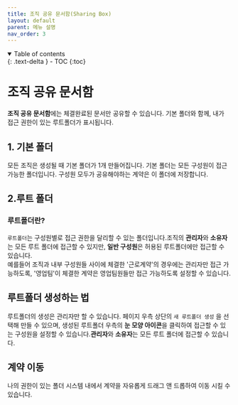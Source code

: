 ```yaml
---
title: 조직 공유 문서함(Sharing Box)
layout: default
parent: 메뉴 설명
nav_order: 3
---
```


<details open markdown="block">
  <summary>
    Table of contents
  </summary>
  {: .text-delta }
- TOC
{:toc}
</details>

# 조직 공유 문서함

**조직 공유 문서함**에는 체결완료된 문서만 공유할 수 있습니다. 기본 폴더와 함께, 내가 접근 권한이 있는 루트폴더가 표시됩니다.

## 1. 기본 폴더  
모든 조직은 생성될 때 기본 폴더가 1개 만들어집니다. 기본 폴더는 모든 구성원이 접근 가능한 폴더입니다. 구성원 모두가 공유해야하는 계약은 이 폴더에 저장합니다. 

## 2.루트 폴더  

### 루트폴더란?  
`루트폴더`는 구성원별로 접근 권한을 달리할 수 있는 폴더입니다.조직의 **관리자**와 **소유자**는 모든 루트 폴더에 접근할 수 있지만, **일반 구성원**은 허용된 루트폴더에만 접근할 수 있습니다.  
 예를들어 조직과 내부 구성원들 사이에 체결한 '근로계약'의 경우에는 관리자만 접근 가능하도록, '영업팀'이 체결한 계약은 영업팀원들만 접근 가능하도록 설정할 수 있습니다.  

## 루트폴더 생성하는 법
루트폴더의 생성은 관리자만 할 수 있습니다. 페이지 우측 상단의 `새 루트폴더 생성` 을 선택해 만들 수 있으며, 생성된 루트폴더 우측의 **눈 모양 아이콘**을 클릭하여 접근할 수 있는 구성원을 설정할 수 있습니다.**관리자**와 **소유자**는 모든 루트 폴더에 접근할 수 있습니다. 

## 계약 이동
나의 권한이 있는 폴더 시스템 내에서 계약을 자유롭게 드래그 앤 드롭하여 이동 시킬 수 있습니다. 
